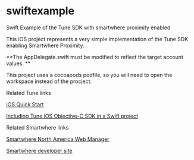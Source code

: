 # swiftexample
Swift Example of the Tune SDK with smartwhere proximity enabled


This iOS project represents a very simple implementation of the Tune SDK enabling Smartwhere Proximity.

**The AppDelegate.swift  must be modified to reflect the target account values.  **

This project uses a cocoapods podfile, so you will need to open the workspace instead of the procject.

Related Tune links

[iOS Quick Start](https://developers.tune.com/sdk/ios-quick-start/)

[Including Tune iOS Objective-C SDK in a Swift project](https://developers.tune.com/sdk/including-tune-ios-objective-c-sdk-in-a-swift-project/)


Related Smartwhere links

[Smartwhere North America Web Manager](https://manager.smartwhere.com)

[Smartwhere developer site](https://smartwhere.com/developer)
